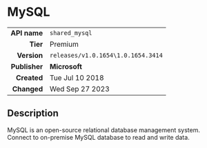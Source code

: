 # MySQL
| | |
|-:|-|
|**API name**|`shared_mysql`|
|**Tier**|Premium|
|**Version**|`releases/v1.0.1654\1.0.1654.3414`|
|**Publisher**|**Microsoft**|
|**Created**|Tue Jul 10 2018|
|**Changed**|Wed Sep 27 2023|

## Description
MySQL is an open-source relational database management system. Connect to on-premise MySQL database to read and write data.
